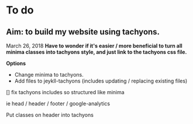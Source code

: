 # To do
## Aim: to build my website using tachyons.


March 26, 2018
**Have to wonder if it's easier / more beneficial to turn all minima classes into tachyons style, and just link to the tachyons css file.**


**Options**
- Change minima to tachyons.
- Add files to jeykll-tachyons (includes updating / replacing existing files)

[] fix tachyons includes so structured like minima

ie
head / header / footer / google-analytics

Put classes on header into tachyons

